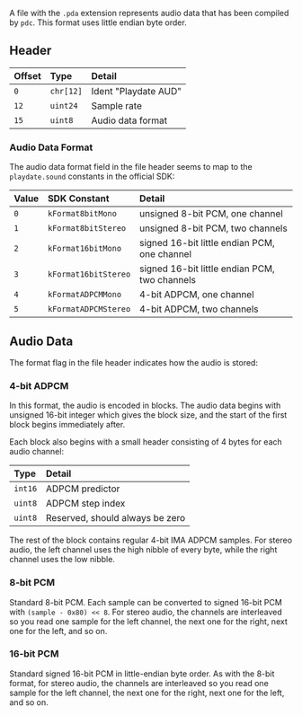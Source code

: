 A file with the `.pda` extension represents audio data that has been compiled by `pdc`. This format uses little endian byte order.

## Header

| Offset | Type     | Detail |
|:-------|:---------|:-------|
| `0`    | `chr[12]` | Ident "Playdate AUD" |
| `12`   | `uint24`  | Sample rate |
| `15`   | `uint8`  | Audio data format |

### Audio Data Format

The audio data format field in the file header seems to map to the `playdate.sound` constants in the official SDK:

| Value | SDK Constant | Detail |
|:------|:-------------|:-------|
| `0`   | `kFormat8bitMono` | unsigned 8-bit PCM, one channel |
| `1`   | `kFormat8bitStereo` | unsigned 8-bit PCM, two channels |
| `2`   | `kFormat16bitMono` | signed 16-bit little endian PCM, one channel |
| `3`   | `kFormat16bitStereo` | signed 16-bit little endian PCM, two channels |
| `4`   | `kFormatADPCMMono` | 4-bit ADPCM, one channel |
| `5`   | `kFormatADPCMStereo` | 4-bit ADPCM, two channels |

## Audio Data

The format flag in the file header indicates how the audio is stored:

### 4-bit ADPCM

In this format, the audio is encoded in blocks. The audio data begins with unsigned 16-bit integer which gives the block size, and the start of the first block begins immediately after.

Each block also begins with a small header consisting of 4 bytes for each audio channel:

| Type   | Detail |
|:-------|:-------|
| `int16` | ADPCM predictor |
| `uint8` | ADPCM step index |
| `uint8` | Reserved, should always be zero |

The rest of the block contains regular 4-bit IMA ADPCM samples. For stereo audio, the left channel uses the high nibble of every byte, while the right channel uses the low nibble.

### 8-bit PCM

Standard 8-bit PCM. Each sample can be converted to signed 16-bit PCM with `(sample - 0x80) << 8`. For stereo audio, the channels are interleaved so you read one sample for the left channel, the next one for the right, next one for the left, and so on.

### 16-bit PCM

Standard signed 16-bit PCM in little-endian byte order. As with the 8-bit format, for stereo audio, the channels are interleaved so you read one sample for the left channel, the next one for the right, next one for the left, and so on.
